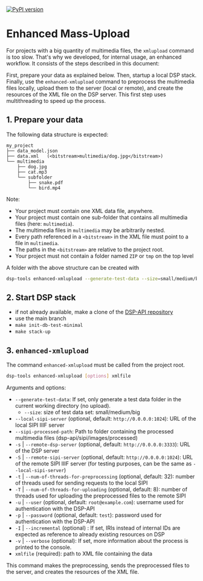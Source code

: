 [![PyPI version](https://badge.fury.io/py/dsp-tools.svg)](https://badge.fury.io/py/dsp-tools)

# Enhanced Mass-Upload

For projects with a big quantity of multimedia files, 
the `xmlupload` command is too slow.
That's why we developed, for internal usage, an enhanced workflow. 
It consists of the steps described in this document:

First, prepare your data as explained below.
Then, startup a local DSP stack.
Finally, use the `enhanced-xmlupload` command 
to preprocess the multimedia files locally, 
upload them to the server (local or remote),
and create the resources of the XML file on the DSP server.
This first step uses multithreading to speed up the process.



## 1. Prepare your data

The following data structure is expected:

```
my_project
├── data_model.json
├── data.xml   (<bitstream>multimedia/dog.jpg</bitstream>)
└── multimedia
    ├── dog.jpg
    ├── cat.mp3
    └── subfolder
        ├── snake.pdf
        └── bird.mp4
```

Note:

- Your project must contain one XML data file, anywhere.
- Your project must contain one sub-folder that contains all multimedia files (here: `multimedia`).
- The multimedia files in `multimedia` may be arbitrarily nested.
- Every path referenced in a `<bitstream>` in the XML file must point to a file in `multimedia`.
- The paths in the `<bitstream>` are relative to the project root.
- Your project must not contain a folder named `ZIP` or `tmp` on the top level

A folder with the above structure can be created with

```bash
dsp-tools enhanced-xmlupload --generate-test-data --size=small/medium/big data.xml
```


## 2. Start DSP stack

- if not already available, make a clone of the [DSP-API repository](https://github.com/dasch-swiss/dsp-api)
- use the main branch
- `make init-db-test-minimal`
- `make stack-up`


## 3. `enhanced-xmlupload`

The command `enhanced-xmlupload` must be called from the project root.

```bash
dsp-tools enhanced-xmlupload [options] xmlfile
```

Arguments and options:

- `--generate-test-data`: If set, only generate a test data folder in the current working directory (no upload).
  - `--size`: size of test data set: small/medium/big
- `--local-sipi-server` (optional, default: `http://0.0.0.0:1024`): URL of the local SIPI IIIF server
- `--sipi-processed-path`: Path to folder containing the processed multimedia files (dsp-api/sipi/images/processed)
- `-s` | `--remote-dsp-server` (optional, default: `http://0.0.0.0:3333`): URL of the DSP server
- `-S` | `--remote-sipi-server` (optional, default: `http://0.0.0.0:1024`): URL of the remote SIPI IIIF server (for testing purposes, can be the same as `--local-sipi-server`)
- `-t` | `--num-of-threads-for-preprocessing` (optional, default: 32): number of threads used for sending requests to the local SIPI
- `-T` | `--num-of-threads-for-uploading` (optional, default: 8): number of threads used for uploading the preprocessed files to the remote SIPI
- `-u` | `--user` (optional, default: `root@example.com`): username used for authentication with the DSP-API
- `-p` | `--password` (optional, default: `test`): password used for authentication with the DSP-API
- `-I` | `--incremental` (optional) : If set, IRIs instead of internal IDs are expected as reference to already existing resources on DSP
- `-v` | `--verbose` (optional): If set, more information about the process is printed to the console.
- `xmlfile` (required): path to XML file containing the data

This command makes the preprocessing, sends the preprocessed files to the server, and creates the resources of the XML file.

